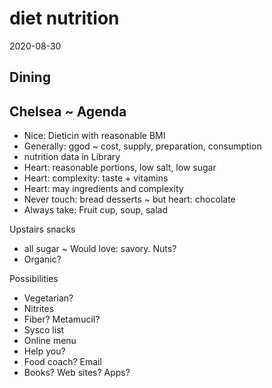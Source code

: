 # diet nutrition

2020-08-30

## Dining

## Chelsea ~  Agenda

* Nice: Dieticin with reasonable BMI
* Generally: ggod ~ cost, supply, preparation, consumption
* nutrition data in Library
* Heart: reasonable portions, low salt, low sugar
* Heart: complexity: taste + vitamins
* Heart: may ingredients and complexity
* Never touch: bread desserts ~ but heart: chocolate
* Always take: Fruit cup, soup, salad

Upstairs snacks

* all sugar ~ Would love: savory. Nuts?
* Organic?

Possibilities

* Vegetarian?
* Nitrites
* Fiber? Metamucil?
* Sysco list
* Online menu
* Help you?
* Food coach? Email
* Books? Web sites? Apps?

